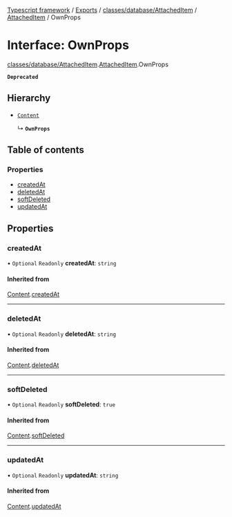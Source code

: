 [Typescript framework](../index.md) / [Exports](../modules.md) / [classes/database/AttachedItem](../modules/classes_database_AttachedItem.md) / [AttachedItem](../modules/classes_database_AttachedItem.AttachedItem.md) / OwnProps

# Interface: OwnProps

[classes/database/AttachedItem](../modules/classes_database_AttachedItem.md).[AttachedItem](../modules/classes_database_AttachedItem.AttachedItem.md).OwnProps

**`Deprecated`**

 

## Hierarchy

- [`Content`](classes_database_AttachedItem.AttachedItem.Content.md)

  ↳ **`OwnProps`**

## Table of contents

### Properties

- [createdAt](classes_database_AttachedItem.AttachedItem.OwnProps.md#createdat)
- [deletedAt](classes_database_AttachedItem.AttachedItem.OwnProps.md#deletedat)
- [softDeleted](classes_database_AttachedItem.AttachedItem.OwnProps.md#softdeleted)
- [updatedAt](classes_database_AttachedItem.AttachedItem.OwnProps.md#updatedat)

## Properties

### createdAt

• `Optional` `Readonly` **createdAt**: `string`

#### Inherited from

[Content](classes_database_AttachedItem.AttachedItem.Content.md).[createdAt](classes_database_AttachedItem.AttachedItem.Content.md#createdat)

___

### deletedAt

• `Optional` `Readonly` **deletedAt**: `string`

#### Inherited from

[Content](classes_database_AttachedItem.AttachedItem.Content.md).[deletedAt](classes_database_AttachedItem.AttachedItem.Content.md#deletedat)

___

### softDeleted

• `Optional` `Readonly` **softDeleted**: ``true``

#### Inherited from

[Content](classes_database_AttachedItem.AttachedItem.Content.md).[softDeleted](classes_database_AttachedItem.AttachedItem.Content.md#softdeleted)

___

### updatedAt

• `Optional` `Readonly` **updatedAt**: `string`

#### Inherited from

[Content](classes_database_AttachedItem.AttachedItem.Content.md).[updatedAt](classes_database_AttachedItem.AttachedItem.Content.md#updatedat)
